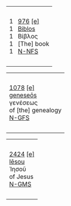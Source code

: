 <table class="tablefloat"><tr><td height="160" valign="middle" align="left"><span class="reftop3">1&nbsp;&nbsp;&nbsp;</span><span class="pos"><a href="/greek/976.htm" title="Strong's Greek 976: Properly, the inner bark of the papyrus plant, i.e. a sheet or scroll of writing.">976</a></span>&nbsp;<span class="strongsnt2"><a href="/greek/strongs_976.htm" title="Englishman's Greek Concordance">[e]</a></span><br><span class="reftrans">1&nbsp;&nbsp;&nbsp;</span><span class="translit"><a href="/greek/biblos_976.htm" title="Biblos: Properly, the inner bark of the papyrus plant, i.e. a sheet or scroll of writing.">Biblos</a></span><br><span class="refmain">1&nbsp;&nbsp;&nbsp;</span><span class="greek">Βίβλος</span><br><span class="refbot">1&nbsp;&nbsp;&nbsp;</span><span class="eng">[The]&nbsp;book</span><br><span class="reftop2">1&nbsp;&nbsp;&nbsp;</span><span class="strongsnt2"><a href="/grammar/greek.htm" title="Noun - Nominative Feminine Singular">N-NFS</a></span></td></tr></table><table class="tablefloat"><tr><td height="160" valign="middle" align="left"><span class="pos"><a href="/greek/1078.htm" title="Strong's Greek 1078: Birth, lineage, descent. From the same as genea; nativity; figuratively, nature.">1078</a></span>&nbsp;<span class="strongsnt2"><a href="/greek/strongs_1078.htm" title="Englishman's Greek Concordance">[e]</a></span><br><span class="translit"><a href="/greek/geneseo_s_1078.htm" title="geneseōs: Birth, lineage, descent. From the same as genea; nativity; figuratively, nature.">geneseōs</a></span><br><span class="greek">γενέσεως</span><br><span class="eng">of&nbsp;[the]&nbsp;genealogy</span><br><span class="strongsnt2"><a href="/grammar/greek.htm" title="Noun - Genitive Feminine Singular">N-GFS</a></span></td></tr></table><table class="tablefloat"><tr><td height="160" valign="middle" align="left"><span class="pos"><a href="/greek/2424.htm" title="Strong's Greek 2424: Of Hebrew origin; Jesus, the name of our Lord and two other Israelites.">2424</a></span>&nbsp;<span class="strongsnt2"><a href="/greek/strongs_2424.htm" title="Englishman's Greek Concordance">[e]</a></span><br><span class="translit"><a href="/greek/ie_sou_2424.htm" title="Iēsou: Of Hebrew origin; Jesus, the name of our Lord and two other Israelites.">Iēsou</a></span><br><span class="greek">Ἰησοῦ</span><br><span class="eng">of&nbsp;Jesus</span><br><span class="strongsnt2"><a href="/grammar/greek.htm" title="Noun - Genitive Masculine Singular">N-GMS</a></span></td></tr></table>